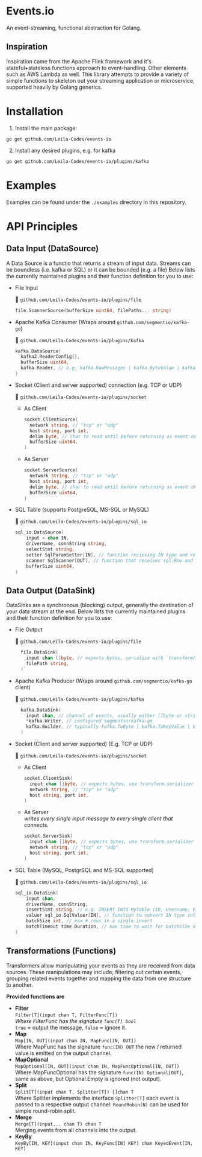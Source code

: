 # Events.io
An event-streaming, functional abstraction for Golang.

## Inspiration
Inspiration came from the Apache Flink framework and it's stateful+stateless functions approach to event-handling. Other elements such as AWS Lambda as well. This library attempts to provide a variety of simple functions to skeleton out your streaming application or microservice, supported heavily by Golang generics.

# Installation
1. Install the main package:
```shell
go get github.com/Leila-Codes/events-io
```
2. Install any desired plugins, e.g. for kafka
```shell
go get github.com/Leila-Codes/events-io/plugins/kafka
```

# Examples
Examples can be found under the `./examples` directory in this repository.

# API Principles
## Data Input (DataSource)
A Data Source is a functio that returns a stream of input data. Streams can be boundless (i.e. kafka or SQL) or it can be bounded (e.g. a file)
Below lists the currently maintained plugins and their function definition for you to use:
- File Input 

  💾 `github.com/Leila-Codes/events-io/plugins/file`
    ```go
    file.ScannerSource(bufferSize uint64, filePaths... string)
    ```
- Apache Kafka Consumer (Wraps around `github.com/segmentio/kafka-go`) 
  
  💾 `github.com/Leila-Codes/events-io/plugins/kafka`
    ```go
    kafka.DataSource(
      kafka2.ReaderConfig{}, 
      bufferSize uint64, 
      kafka.Reader, // e.g. kafka.RawMessages | kafka.ByteValue | kafka.StringValue
    )
    ```
- Socket (Client and server supported) connection (e.g. TCP or UDP)

  💾 `github.com/Leila-Codes/events-io/plugins/socket`

  - As Client
    ```go
    socket.ClientSource(
      network string, // "tcp" or "udp"
      host string, port int,
      delim byte, // char to read until before returning as event on channel.
      bufferSize uint64,
    )
    ```

  - As Server
    ```go
    socket.ServerSource(
      network string, // "tcp" or "udp"
      host string, port int,
      delim byte, // char to read until before returning as event on channel.
      bufferSize uint64,
    )
    ```

- SQL Table (supports PostgreSQL, MS-SQL or MySQL)
  
  💾 `github.com/Leila-Codes/events-io/plugins/sql_io`
    ```go
    sql_io.DataSource(
        input <-chan IN,
        driverName, connString string,
        selectStmt string,
        setter SqlParamSetter[IN], // function recieving IN type and returning params.
        scanner SqlScanner[OUT], // function that receives sql.Row and return a new OUT type.
        bufferSize uint64,
    )
    ```

## Data Output (DataSink)
DataSinks are a synchronous (blocking) output, generally the destination of your data stream at the end.
Below lists the currently maintained plugins and their function definition for you to use:
- File Output 

  💾 `github.com/Leila-Codes/events-io/plugins/file`
  ```go
    file.DataSink(
      input chan []byte, // expects bytes, serialize with `transform/serializer` package.
      filePath string,
    )`

  ```
- Apache Kafka Producer (Wraps around `github.com/segmentio/kafka-go` client) 

  💾 `github.com/Leila-Codes/events-io/plugins/kafka`
  ```go
    kafka.DataSink(
      input chan, // channel of events, usually either []byte or string
      *kafka.Writer, // configured segmentio/kafka-go
      kafka.Builder, // typically kafka.ToByte | kafka.ToKeyValue | kafka.ToString
    )
  ```

- Socket (Client and server supported) (E.g. TCP or UDP)

  💾 `github.com/Leila-Codes/events-io/plugins/socket`
  
  - As Client
    ```go
    socket.ClientSink(
      input chan []byte, // expects bytes, use transform.serializer package.
      network string, // "tcp" or "udp"
      host string, port int,
    )
    ```

  - As Server \
    *writes every single input message to every single client that connects.*
    ```go
    socket.ServerSink(
      input chan []byte, // expects bytes, use transform.serializer package
      network string, // "tcp" or "udp"
      host string, port int,
    )
    ```

- SQL Table (MySQL, PostgrSQL and MS-SQL supported)

  💾 `github.com/Leila-Codes/events-io/plugins/sql_io`
  ```go
  sql_io.DataSink(
      input chan, 
      driverName, connString,
      insertStmt string, // e.g. INSERT INTO MyTable (ID, Username, Email) VALUES (?1, ?2, ?3)
      valuer sql_io.SqlValuer[IN], // function to convert IN type into list of sql.Driver values ([]interface{})
      batchSize int, // max # rows in a single insert
      batchTimeout time.Duration, // max time to wait for batchSize or else flush anyway
  )
  ```

## Transformations (Functions)
Transformers allow manipulating your events as they are received from data sources.
These manipulations may include; filtering out certain events, grouping related events together and mapping the data from one structure to another.

**Provided functions are**
 - **Filter** \
   `Filter[T](input chan T, FilterFunc[T])` \
   _Where FilterFunc has the signature `func(T) bool`_ \
    `true` = output the message, `false` = ignore it. 
 - **Map** \
  `Map[IN, OUT](input chan IN, MapFunc[IN, OUT])` \
   Where MapFunc has the signature `func(IN) OUT` the new / returned value is emitted on the output channel.
 - **MapOptional** \
  `MapOptional[IN, OUT](input chan IN, MapFuncOptional[IN, OUT])` \
    Where MapFuncOptional has the signature `func(IN) Optional[OUT]`, same as above, but Optional.Empty is ignored (not output).
 - **Split** \
  `Split[T](input chan T, Splitter[T]) []chan T` \
    Where Splitter implements the interface `Splitter[T]` each event is passed to a respective output channel. `RoundRobin(N)` can be used for simple round-robin split. 
 - **Merge** \
  `Merge[T](input... chan T) chan T` \
    Merging events from all channels into the output.
 - **KeyBy** \
  `KeyBy[IN, KEY](input chan IN, KeyFunc[IN] KEY) chan KeyedEvent[IN, KEY]`